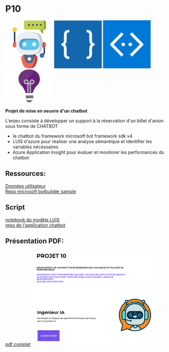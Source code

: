 # P10  
<img src="/img/boti.png" width="150"> <img src="/img/luis.png" width="150"> <img src="/img/bot.png" width="150">  <img src="/img/appins.png" width="150">    
 
**Projet de mise en oeuvre d'un chatbot**  
  
L'enjeu consiste à développer un support à la réservation d'un billet d'avion sous forme de CHATBOT  
* le chatbot du framework microsoft bot framework sdk v4  
* LUIS d'azure pour réaliser une analyse sémantique et identifier les variables nécéssaires
* Azure Application Insight pour évaluer et monitorer les performances du chatbot

## Ressources:  
[Données utilisateur](https://s3-eu-west-1.amazonaws.com/static.oc-static.com/prod/courses/files/AI+Engineer/Project+10%C2%A0-+D%C3%A9veloppez+un+chatbot+pour+r%C3%A9server+des+vacances/frames.zip)   
[Repo microsoft botbuilder sample](https://github.com/microsoft/BotBuilder-Samples/tree/main/samples/python/21.corebot-app-insights)   


## Script  
[notebook du modèle LUIS](/P10%20scripts%20LUIS.ipynb)  
[repo de l'application chatbot]()
  
## Présentation PDF:  
[pdf complet](/P10.pdf)
<img src="/img/P10%20pres.png" height="300"> 
